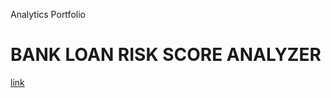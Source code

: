 Analytics Portfolio

# BANK LOAN RISK SCORE ANALYZER
[link](https://appriskscoring-ehuke5ze63jgdfmnspqoqx.streamlit.app/)
